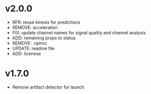 # v2.0.0

- RFR: reuse kinesis for predictions
- REMOVE: acceleration
- FIX: update channel names for signal quality and channel analysis
- ADD: remaining props to status
- REMOVE: .npmrc
- UPDATE: readme file
- ADD: licenese

# v1.7.0

- Remove artifact detector for launch
